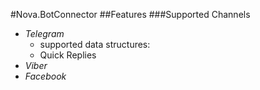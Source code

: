 #Nova.BotConnector
##Features
###Supported Channels
- *Telegram*
	- supported data structures:
	- Quick Replies
- *Viber*
- *Facebook*